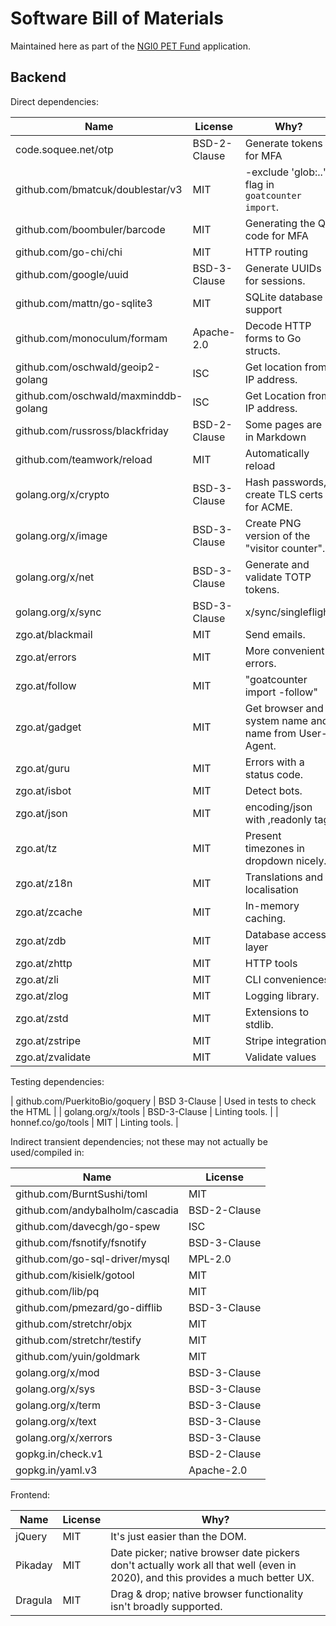 Software Bill of Materials
==========================

Maintained here as part of the [NGI0 PET Fund](https://nlnet.nl/PET/)
application.

Backend
-------

Direct dependencies:

| Name                                 | License      | Why?                                                  |
| ----                                 | -------      | -----                                                 |
| code.soquee.net/otp                  | BSD-2-Clause | Generate tokens for MFA                               |
| github.com/bmatcuk/doublestar/v3     | MIT          | -exclude 'glob:..' flag in `goatcounter import`.      |
| github.com/boombuler/barcode         | MIT          | Generating the QR code for MFA                        |
| github.com/go-chi/chi                | MIT          | HTTP routing                                          |
| github.com/google/uuid               | BSD-3-Clause | Generate UUIDs for sessions.                          |
| github.com/mattn/go-sqlite3          | MIT          | SQLite database support                               |
| github.com/monoculum/formam          | Apache-2.0   | Decode HTTP forms to Go structs.                      |
| github.com/oschwald/geoip2-golang    | ISC          | Get location from IP address.                         |
| github.com/oschwald/maxminddb-golang | ISC          | Get Location from IP address.                         |
| github.com/russross/blackfriday      | BSD-2-Clause | Some pages are in Markdown                            |
| github.com/teamwork/reload           | MIT          | Automatically reload                                  |
| golang.org/x/crypto                  | BSD-3-Clause | Hash passwords, create TLS certs for ACME.            |
| golang.org/x/image                   | BSD-3-Clause | Create PNG version of the "visitor counter".          |
| golang.org/x/net                     | BSD-3-Clause | Generate and validate TOTP tokens.                    |
| golang.org/x/sync                    | BSD-3-Clause | x/sync/singleflight                                   |
| zgo.at/blackmail                     | MIT          | Send emails.                                          |
| zgo.at/errors                        | MIT          | More convenient errors.                               |
| zgo.at/follow                        | MIT          | "goatcounter import -follow"                          |
| zgo.at/gadget                        | MIT          | Get browser and system name and name from User-Agent. |
| zgo.at/guru                          | MIT          | Errors with a status code.                            |
| zgo.at/isbot                         | MIT          | Detect bots.                                          |
| zgo.at/json                          | MIT          | encoding/json with ,readonly tag                      |
| zgo.at/tz                            | MIT          | Present timezones in dropdown nicely.                 |
| zgo.at/z18n                          | MIT          | Translations and localisation                         |
| zgo.at/zcache                        | MIT          | In-memory caching.                                    |
| zgo.at/zdb                           | MIT          | Database access layer                                 |
| zgo.at/zhttp                         | MIT          | HTTP tools                                            |
| zgo.at/zli                           | MIT          | CLI conveniences                                      |
| zgo.at/zlog                          | MIT          | Logging library.                                      |
| zgo.at/zstd                          | MIT          | Extensions to stdlib.                                 |
| zgo.at/zstripe                       | MIT          | Stripe integration                                    |
| zgo.at/zvalidate                     | MIT          | Validate values                                       |

Testing dependencies:

| github.com/PuerkitoBio/goquery | BSD 3-Clause | Used in tests to check the HTML |
| golang.org/x/tools             | BSD-3-Clause | Linting tools. |
| honnef.co/go/tools             | MIT          | Linting tools. |

Indirect transient dependencies; not these may not actually be used/compiled in:

| Name                            | License      |
| ----                            | -------      |
| github.com/BurntSushi/toml      | MIT          |
| github.com/andybalholm/cascadia | BSD-2-Clause |
| github.com/davecgh/go-spew      | ISC          |
| github.com/fsnotify/fsnotify    | BSD-3-Clause |
| github.com/go-sql-driver/mysql  | MPL-2.0      |
| github.com/kisielk/gotool       | MIT          |
| github.com/lib/pq               | MIT          |
| github.com/pmezard/go-difflib   | BSD-3-Clause |
| github.com/stretchr/objx        | MIT          |
| github.com/stretchr/testify     | MIT          |
| github.com/yuin/goldmark        | MIT          |
| golang.org/x/mod                | BSD-3-Clause |
| golang.org/x/sys                | BSD-3-Clause |
| golang.org/x/term               | BSD-3-Clause |
| golang.org/x/text               | BSD-3-Clause |
| golang.org/x/xerrors            | BSD-3-Clause |
| gopkg.in/check.v1               | BSD-2-Clause |
| gopkg.in/yaml.v3                | Apache-2.0   |

Frontend:

| Name    | License | Why?                                                                                                                           |
| ----    | ------- | ----                                                                                                                           |
| jQuery  | MIT     | It's just easier than the DOM.                                                                                                 |
| Pikaday | MIT     | Date picker; native browser date pickers don't actually work all that well (even in 2020), and this provides a much better UX. |
| Dragula | MIT     | Drag & drop; native browser functionality isn't broadly supported.                                                             |
